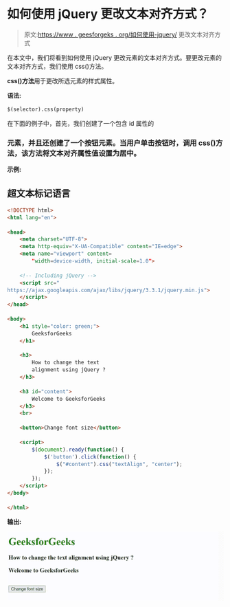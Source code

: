 # 如何使用 jQuery 更改文本对齐方式？

> 原文:[https://www . geesforgeks . org/如何使用-jquery/](https://www.geeksforgeeks.org/how-to-change-the-text-alignment-using-jquery/) 更改文本对齐方式

在本文中，我们将看到如何使用 jQuery 更改元素的文本对齐方式。要更改元素的文本对齐方式，我们使用 css()方法。

**css()方法**用于更改所选元素的样式属性。

**语法:**

```html
$(selector).css(property)
```

在下面的例子中，首先，我们创建了一个包含 id 属性的

### 元素，并且还创建了一个按钮元素。当用户单击按钮时，调用 css()方法，该方法将文本对齐属性值设置为居中。

**示例:**

## 超文本标记语言

```html
<!DOCTYPE html>
<html lang="en">

<head>
    <meta charset="UTF-8">
    <meta http-equiv="X-UA-Compatible" content="IE=edge">
    <meta name="viewport" content=
        "width=device-width, initial-scale=1.0">

    <!-- Including jQuery -->
    <script src="
https://ajax.googleapis.com/ajax/libs/jquery/3.3.1/jquery.min.js">
    </script>
</head>

<body>
    <h1 style="color: green;">
        GeeksforGeeks
    </h1>

    <h3>
        How to change the text 
        alignment using jQuery ?
    </h3>

    <h3 id="content">
        Welcome to GeeksforGeeks
    </h3>
    <br>

    <button>Change font size</button>

    <script>
        $(document).ready(function() {
            $('button').click(function() {
                $("#content").css("textAlign", "center");
            });
        });
    </script>
</body>

</html>
```

**输出:**

![](img/6bad94874cf6e191d6674930f219a4ee.png)